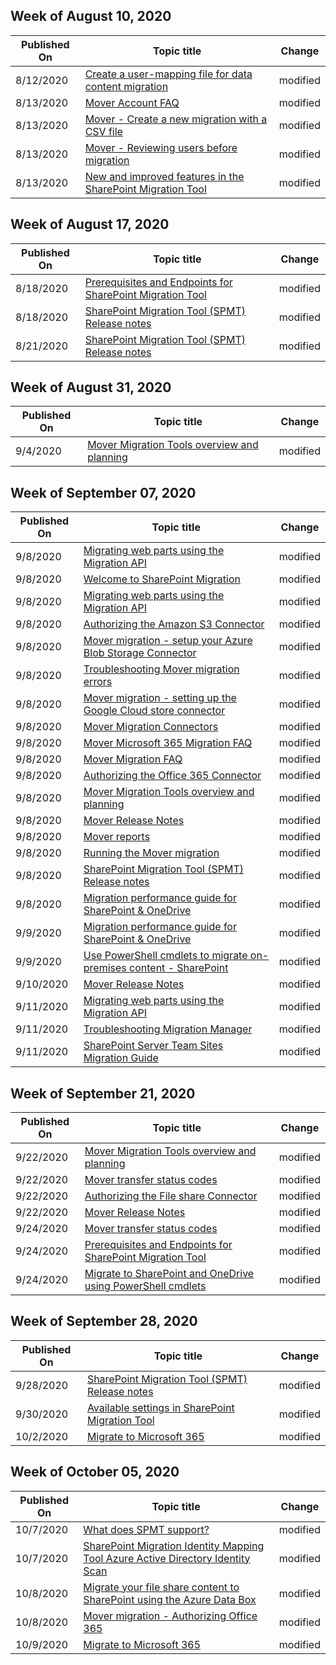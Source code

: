 <!-- This file is generated automatically each week. Changes made to this file will be overwritten.-->



## Week of August 10, 2020


| Published On |Topic title | Change |
|------|------------|--------|
| 8/12/2020 | [Create a user-mapping file for data content migration](/SharepointMigration/create-a-user-mapping-file-for-data-content-migration) | modified |
| 8/13/2020 | [Mover Account FAQ](/SharepointMigration/mover-account-faq) | modified |
| 8/13/2020 | [Mover - Create a new migration with a CSV file](/SharepointMigration/mover-create-migration-csv) | modified |
| 8/13/2020 | [Mover - Reviewing users before migration](/SharepointMigration/mover-review-users) | modified |
| 8/13/2020 | [New and improved features in the SharePoint Migration Tool](/SharepointMigration/new-and-improved-features-in-the-sharepoint-migration-tool) | modified |


## Week of August 17, 2020


| Published On |Topic title | Change |
|------|------------|--------|
| 8/18/2020 | [Prerequisites and Endpoints for SharePoint Migration Tool](/SharepointMigration/spmt-prerequisites) | modified |
| 8/18/2020 | [SharePoint Migration Tool (SPMT) Release notes](/SharepointMigration/new-and-improved-features-in-the-sharepoint-migration-tool) | modified |
| 8/21/2020 | [SharePoint Migration Tool (SPMT) Release notes](/SharepointMigration/new-and-improved-features-in-the-sharepoint-migration-tool) | modified |


## Week of August 31, 2020


| Published On |Topic title | Change |
|------|------------|--------|
| 9/4/2020 | [Mover Migration Tools overview and planning](/SharepointMigration/mover-plan-migration) | modified |


## Week of September 07, 2020


| Published On |Topic title | Change |
|------|------------|--------|
| 9/8/2020 | [Migrating web parts using the Migration API](/SharepointMigration/migration-web-parts-migrationapi) | modified |
| 9/8/2020 | [Welcome to SharePoint Migration](/SharepointMigration/index) | modified |
| 9/8/2020 | [Migrating web parts using the Migration API](/SharepointMigration/migrate-webparts-api) | modified |
| 9/8/2020 | [Authorizing the Amazon S3 Connector](/SharepointMigration/mover-amazons3) | modified |
| 9/8/2020 | [Mover migration - setup your Azure Blob Storage Connector](/SharepointMigration/mover-azureblob) | modified |
| 9/8/2020 | [Troubleshooting Mover migration errors](/SharepointMigration/mover-error-faq) | modified |
| 9/8/2020 | [Mover migration - setting up the Google Cloud store connector](/SharepointMigration/mover-googlecloudstore) | modified |
| 9/8/2020 | [Mover Migration Connectors](/SharepointMigration/mover-manage-connectors) | modified |
| 9/8/2020 | [Mover Microsoft 365 Migration FAQ](/SharepointMigration/mover-microsoft-365-faq) | modified |
| 9/8/2020 | [Mover Migration FAQ](/SharepointMigration/mover-migration-faq) | modified |
| 9/8/2020 | [Authorizing the Office 365 Connector](/SharepointMigration/mover-o365) | modified |
| 9/8/2020 | [Mover Migration Tools overview and planning](/SharepointMigration/mover-plan-migration) | modified |
| 9/8/2020 | [Mover Release Notes](/SharepointMigration/mover-release-notes) | modified |
| 9/8/2020 | [Mover reports](/SharepointMigration/mover-reports) | modified |
| 9/8/2020 | [Running the Mover migration](/SharepointMigration/mover-running-migration) | modified |
| 9/8/2020 | [SharePoint Migration Tool (SPMT) Release notes](/SharepointMigration/new-and-improved-features-in-the-sharepoint-migration-tool) | modified |
| 9/8/2020 | [Migration performance guide for SharePoint & OneDrive](/SharepointMigration/sharepoint-online-and-onedrive-migration-speed) | modified |
| 9/9/2020 | [Migration performance guide for SharePoint & OneDrive](/SharepointMigration/sharepoint-online-and-onedrive-migration-speed) | modified |
| 9/9/2020 | [Use PowerShell cmdlets to migrate on-premises content - SharePoint](/SharepointMigration/upload-on-premises-content-to-sharepoint-online-using-powershell-cmdlets) | modified |
| 9/10/2020 | [Mover Release Notes](/SharepointMigration/mover-release-notes) | modified |
| 9/11/2020 | [Migrating web parts using the Migration API](/SharepointMigration/migrate-webparts-api) | modified |
| 9/11/2020 | [Troubleshooting Migration Manager](/SharepointMigration/mm-troubleshoot) | modified |
| 9/11/2020 | [SharePoint Server Team Sites Migration Guide](/SharepointMigration/sp-teams-sites-migration-guide) | modified |


## Week of September 21, 2020


| Published On |Topic title | Change |
|------|------------|--------|
| 9/22/2020 | [Mover Migration Tools overview and planning](/SharepointMigration/mover-plan-migration) | modified |
| 9/22/2020 | [Mover transfer status codes](/SharepointMigration/mover-transfer-status-codes) | modified |
| 9/22/2020 | [Authorizing the File share Connector](/SharepointMigration/mover-fileshare) | modified |
| 9/22/2020 | [Mover Release Notes](/SharepointMigration/mover-release-notes) | modified |
| 9/24/2020 | [Mover transfer status codes](/SharepointMigration/mover-transfer-status-codes) | modified |
| 9/24/2020 | [Prerequisites and Endpoints for SharePoint Migration Tool](/SharepointMigration/spmt-prerequisites) | modified |
| 9/24/2020 | [Migrate to SharePoint and OneDrive using PowerShell cmdlets](/SharepointMigration/overview-spmt-ps-cmdlets) | modified |


## Week of September 28, 2020


| Published On |Topic title | Change |
|------|------------|--------|
| 9/28/2020 | [SharePoint Migration Tool (SPMT) Release notes](/SharepointMigration/new-and-improved-features-in-the-sharepoint-migration-tool) | modified |
| 9/30/2020 | [Available settings in SharePoint Migration Tool](/SharepointMigration/spmt-settings) | modified |
| 10/2/2020 | [Migrate to Microsoft 365](/SharepointMigration/migrate-to-sharepoint-online) | modified |


## Week of October 05, 2020


| Published On |Topic title | Change |
|------|------------|--------|
| 10/7/2020 | [What does SPMT support?](/SharepointMigration/what-is-supported-spmt) | modified |
| 10/7/2020 | [SharePoint Migration Identity Mapping Tool Azure Active Directory Identity Scan](/SharepointMigration/sharepoint-migration-identity-mapping-tool-azure-active-directory-identity-scan) | modified |
| 10/8/2020 | [Migrate your file share content to SharePoint using the Azure Data Box](/SharepointMigration/how-to-migrate-file-share-content-to-spo-using-azuredatabox) | modified |
| 10/8/2020 | [Mover migration - Authorizing Office 365](/SharepointMigration/mover-setup-m365-destination) | modified |
| 10/9/2020 | [Migrate to Microsoft 365](/SharepointMigration/migrate-to-sharepoint-online) | modified |
